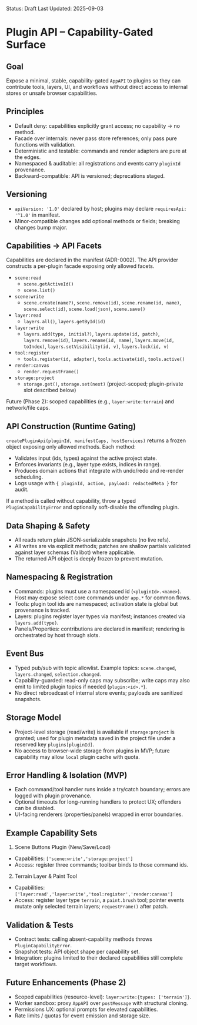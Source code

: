 Status: Draft
Last Updated: 2025-09-03

# Plugin API – Capability-Gated Surface

## Goal

Expose a minimal, stable, capability-gated `AppAPI` to plugins so they can contribute tools, layers, UI, and workflows without direct access to internal stores or unsafe browser capabilities.

## Principles

- Default deny: capabilities explicitly grant access; no capability → no method.
- Facade over internals: never pass store references; only pass pure functions with validation.
- Deterministic and testable: commands and render adapters are pure at the edges.
- Namespaced & auditable: all registrations and events carry `pluginId` provenance.
- Backward-compatible: API is versioned; deprecations staged.

## Versioning

- `apiVersion: '1.0'` declared by host; plugins may declare `requiresApi: '^1.0'` in manifest.
- Minor-compatible changes add optional methods or fields; breaking changes bump major.

## Capabilities → API Facets

Capabilities are declared in the manifest (ADR-0002). The API provider constructs a per-plugin facade exposing only allowed facets.

- `scene:read`
  - `scene.getActiveId()`
  - `scene.list()`
- `scene:write`
  - `scene.create(name?)`, `scene.remove(id)`, `scene.rename(id, name)`, `scene.select(id)`, `scene.load(json)`, `scene.save()`
- `layer:read`
  - `layers.all()`, `layers.getById(id)`
- `layer:write`
  - `layers.add(type, initial?)`, `layers.update(id, patch)`, `layers.remove(id)`, `layers.rename(id, name)`, `layers.move(id, toIndex)`, `layers.setVisibility(id, v)`, `layers.lock(id, v)`
- `tool:register`
  - `tools.register(id, adapter)`, `tools.activate(id)`, `tools.active()`
- `render:canvas`
  - `render.requestFrame()`
- `storage:project`
  - `storage.get()`, `storage.set(next)` (project-scoped; plugin-private slot described below)

Future (Phase 2): scoped capabilities (e.g., `layer:write:terrain`) and network/file caps.

## API Construction (Runtime Gating)

`createPluginApi(pluginId, manifestCaps, hostServices)` returns a frozen object exposing only allowed methods. Each method:

- Validates input (ids, types) against the active project state.
- Enforces invariants (e.g., layer type exists, indices in range).
- Produces domain actions that integrate with undo/redo and re-render scheduling.
- Logs usage with `{ pluginId, action, payload: redactedMeta }` for audit.

If a method is called without capability, throw a typed `PluginCapabilityError` and optionally soft-disable the offending plugin.

## Data Shaping & Safety

- All reads return plain JSON-serializable snapshots (no live refs).
- All writes are via explicit methods; patches are shallow partials validated against layer schemas (Valibot) where applicable.
- The returned API object is deeply frozen to prevent mutation.

## Namespacing & Registration

- Commands: plugins must use a namespaced id (`<pluginId>.<name>`). Host may expose select core commands under `app.*` for common flows.
- Tools: plugin tool ids are namespaced; activation state is global but provenance is tracked.
- Layers: plugins register layer types via manifest; instances created via `layers.add(type)`.
- Panels/Properties: contributions are declared in manifest; rendering is orchestrated by host through slots.

## Event Bus

- Typed pub/sub with topic allowlist. Example topics: `scene.changed`, `layers.changed`, `selection.changed`.
- Capability-guarded: read-only caps may subscribe; write caps may also emit to limited plugin topics if needed (`plugin:<id>.*`).
- No direct rebroadcast of internal store events; payloads are sanitized snapshots.

## Storage Model

- Project-level storage (read/write) is available if `storage:project` is granted; used for plugin metadata saved in the project file under a reserved key `plugins[pluginId]`.
- No access to browser-wide storage from plugins in MVP; future capability may allow `local` plugin cache with quota.

## Error Handling & Isolation (MVP)

- Each command/tool handler runs inside a try/catch boundary; errors are logged with plugin provenance.
- Optional timeouts for long-running handlers to protect UX; offenders can be disabled.
- UI-facing renderers (properties/panels) wrapped in error boundaries.

## Example Capability Sets

1) Scene Buttons Plugin (New/Save/Load)
- Capabilities: `['scene:write','storage:project']`
- Access: register three commands; toolbar binds to those command ids.

2) Terrain Layer & Paint Tool
- Capabilities: `['layer:read','layer:write','tool:register','render:canvas']`
- Access: register layer type `terrain`, a `paint.brush` tool; pointer events mutate only selected terrain layers; `requestFrame()` after patch.

## Validation & Tests

- Contract tests: calling absent-capability methods throws `PluginCapabilityError`.
- Snapshot tests: API object shape per capability set.
- Integration: plugins limited to their declared capabilities still complete target workflows.

## Future Enhancements (Phase 2)

- Scoped capabilities (resource-level): `layer:write:{types: ['terrain']}`.
- Worker sandbox: proxy `AppAPI` over `postMessage` with structural cloning.
- Permissions UX: optional prompts for elevated capabilities.
- Rate limits / quotas for event emission and storage size.

